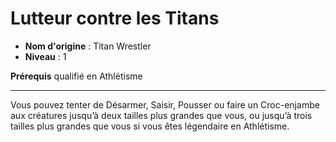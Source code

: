 # Lutteur contre les Titans

 * **Nom d'origine** : Titan Wrestler
 * **Niveau** : 1


<p><strong>Prérequis</strong> qualifié en Athlétisme</p>
<hr>
<p>Vous pouvez tenter de Désarmer, Saisir, Pousser ou faire un Croc-enjambe aux créatures jusqu’à deux tailles plus grandes que vous, ou jusqu’à trois tailles plus grandes que vous si vous êtes légendaire en Athlétisme.</p>